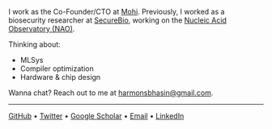 I work as the Co-Founder/CTO at [Mohi](https://www.trymohi.com/). Previously, I worked as a biosecurity researcher at [SecureBio](https://securebio.org/), working on the [Nucleic Acid Observatory (NAO)](https://naobservatory.org/).

Thinking about:

- MLSys
- Compiler optimization
- Hardware & chip design

Wanna chat? Reach out to me at [harmonsbhasin@gmail.com](mailto:harmonsbhasin@gmail.com).

---

[GitHub](https://github.com/harmonbhasin) • [Twitter](https://x.com/_harm0n) • [Google Scholar](https://scholar.google.com/citations?user=DCKZYQ4AAAAJ&hl=en&oi=ao) • [Email](mailto:harmonsbhasin@gmail.com) • [LinkedIn](https://www.linkedin.com/in/harmonbhasin/)

